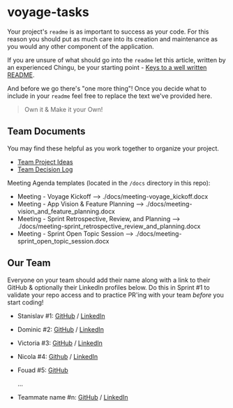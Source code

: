 # voyage-tasks

Your project's `readme` is as important to success as your code. For
this reason you should put as much care into its creation and maintenance
as you would any other component of the application.

If you are unsure of what should go into the `readme` let this article,
written by an experienced Chingu, be your starting point -
[Keys to a well written README](https://tinyurl.com/yk3wubft).

And before we go there's "one more thing"! Once you decide what to include
in your `readme` feel free to replace the text we've provided here.

> Own it & Make it your Own!

## Team Documents

You may find these helpful as you work together to organize your project.

- [Team Project Ideas](./docs/team_project_ideas.md)
- [Team Decision Log](./docs/team_decision_log.md)

Meeting Agenda templates (located in the `/docs` directory in this repo):

- Meeting - Voyage Kickoff --> ./docs/meeting-voyage_kickoff.docx
- Meeting - App Vision & Feature Planning --> ./docs/meeting-vision_and_feature_planning.docx
- Meeting - Sprint Retrospective, Review, and Planning --> ./docs/meeting-sprint_retrospective_review_and_planning.docx
- Meeting - Sprint Open Topic Session --> ./docs/meeting-sprint_open_topic_session.docx

## Our Team

Everyone on your team should add their name along with a link to their GitHub
& optionally their LinkedIn profiles below. Do this in Sprint #1 to validate
your repo access and to practice PR'ing with your team _before_ you start
coding!

- Stanislav #1: [GitHub](https://github.com/KoatKoetl) / [LinkedIn](https://www.linkedin.com/in/stanislav-suschevici-a4617228a/)
- Dominic #2: [GitHub](https://github.com/SirDominique) / [LinkedIn](https://www.linkedin.com/in/dominic-quansah-psm-i-psm-ii-4a2174101/)
- Victoria #3: [GitHub](https://github.com/VriaA) / [LinkedIn](https://www.linkedin.com/in/victoriaoyelola/)
- Nicola #4: [Github](https://github.com/NicolaHearn) / [LinkedIn](https://www.linkedin.com/in/nicola-hearn-07449720/)
- Fouad #5: [GitHub](https://github.com/fmtabbara)

  ...

- Teammate name #n: [GitHub](https://github.com/ghaccountname) / [LinkedIn](https://linkedin.com/in/liaccountname)

